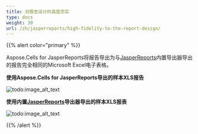 ```yaml
---
title: 对报告设计的高度忠实
type: docs
weight: 30
url: /zh/jasperreports/high-fidelity-to-the-report-design/
---
```


{{% alert color="primary" %}}

Aspose.Cells for JasperReports将报告导出为与[JasperReports](https://community.jaspersoft.com/project/jasperreports-library)内置导出器导出的报告完全相同的Microsoft Excel电子表格。

**使用Aspose.Cells for JasperReports导出的样本XLS报告** 

![todo:image_alt_text](high-fidelity-to-the-report-design_1.png)

**使用内置[JasperReports](https://community.jaspersoft.com/project/jasperreports-library)导出器导出的样本XLS报表**

![todo:image_alt_text](high-fidelity-to-the-report-design_2.png)

{{% /alert %}}
